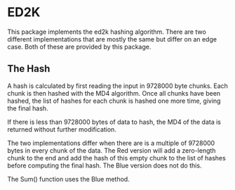 # ED2K

This package implements the ed2k hashing algorithm.  There are two different
implementations that are mostly the same but differ on an edge case.  Both of
these are provided by this package.

## The Hash

A hash is calculated by first reading the input in 9728000 byte chunks.  Each
chunk is then hashed with the MD4 algorithm.  Once all chunks have been hashed,
the list of hashes for each chunk is hashed one more time, giving the final
hash.

If there is less than 9728000 bytes of data to hash, the MD4 of the data is
returned without further modification.

The two implementations differ when there are is a multiple of 9728000 bytes in
every chunk of the data.  The Red version will add a zero-length chunk to the
end and add the hash of this empty chunk to the list of hashes before computing
the final hash.  The Blue version does not do this.

The Sum() function uses the Blue method.
